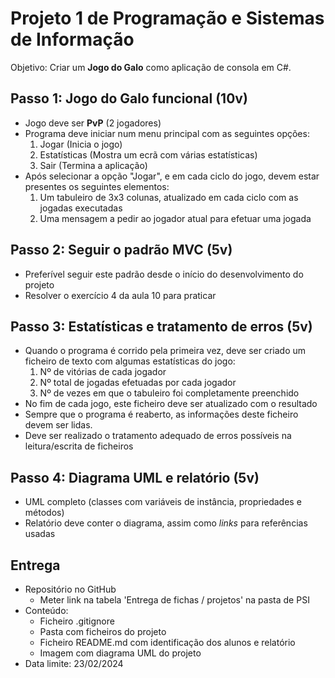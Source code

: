 # Projeto 1 de Programação e Sistemas de Informação

Objetivo: Criar um **Jogo do Galo** como aplicação de consola em C#.

## Passo 1: Jogo do Galo funcional (10v)

- Jogo deve ser **PvP** (2 jogadores)
- Programa deve iniciar num menu principal com as seguintes opções:
  1. Jogar (Inicia o jogo)
  2. Estatísticas (Mostra um ecrã com várias estatísticas)
  3. Sair (Termina a aplicação)
- Após selecionar a opção "Jogar", e em cada ciclo do jogo, devem estar presentes os seguintes elementos:
  1. Um tabuleiro de 3x3 colunas, atualizado em cada ciclo com as jogadas executadas
  2. Uma mensagem a pedir ao jogador atual para efetuar uma jogada

## Passo 2: Seguir o padrão MVC (5v)

- Preferível seguir este padrão desde o início do desenvolvimento do projeto
- Resolver o exercício 4 da aula 10 para praticar

## Passo 3: Estatísticas e tratamento de erros (5v)

- Quando o programa é corrido pela primeira vez, deve ser criado um ficheiro de texto com algumas estatísticas do jogo:
  1. Nº de vitórias de cada jogador
  3. Nº total de jogadas efetuadas por cada jogador
  4. Nº de vezes em que o tabuleiro foi completamente preenchido
- No fim de cada jogo, este ficheiro deve ser atualizado com o resultado
- Sempre que o programa é reaberto, as informações deste ficheiro devem ser lidas.
- Deve ser realizado o tratamento adequado de erros possíveis na leitura/escrita de ficheiros

## Passo 4: Diagrama UML e relatório (5v)

- UML completo (classes com variáveis de instância, propriedades e métodos)
- Relatório deve conter o diagrama, assim como *links* para referências usadas

## Entrega

- Repositório no GitHub
  - Meter link na tabela 'Entrega de fichas / projetos' na pasta de PSI
- Conteúdo:
  - Ficheiro .gitignore
  - Pasta com ficheiros do projeto
  - Ficheiro README.md com identificação dos alunos e relatório
  - Imagem com diagrama UML do projeto
- Data limite: 23/02/2024
